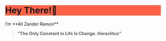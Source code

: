 <h1 style="background-color:rgb(255, 99, 71);">Hey There!👋</h1> I’m **Ali Zander Ramon**


> **“The Only Constant in Life Is Change.
Heraclitus”**


<!---
Galaxiplan/Galaxiplan is a ✨ special ✨ repository because its `README.md` (this file) appears on your GitHub profile.
You can click the Preview link to take a look at your changes.
--->
